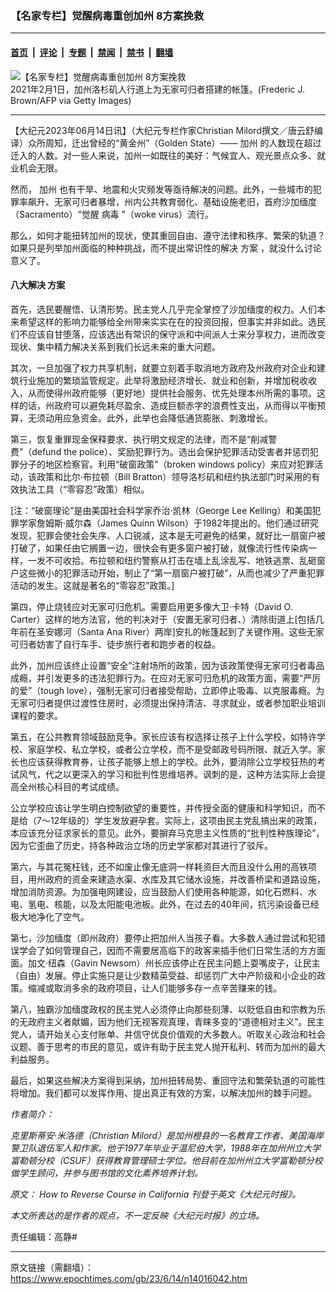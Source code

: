 ### 【名家专栏】觉醒病毒重创加州 8方案挽救

---

#### [首页](../../../..?n14016042) &nbsp;|&nbsp; [评论](../../../../../epoch-comment?n14016042) &nbsp;|&nbsp; [专题](../../../../../epoch-special?n14016042) &nbsp;|&nbsp; [禁闻](../../../../../epoch-news?n14016042) &nbsp;|&nbsp; [禁书](../../../../../books?n14016042) &nbsp;|&nbsp; [翻墙](https://github.com/gfw-breaker/nogfw/blob/master/README.md?n14016042)


<div><img alt="【名家专栏】觉醒病毒重创加州 8方案挽救" class="attachment-djy_600_400 size-djy_600_400 wp-post-image" src="https://i.epochtimes.com/assets/uploads/2023/06/id14016047-Skid-Row-1200x714-600x400.jpeg"/>
<div class="caption">
 2021年2月1日，加州洛杉矶人行道上为无家可归者搭建的帐篷。(Frederic J. Brown/AFP via Getty Images)
</div></div><hr/><div class="post_content" id="artbody" itemprop="articleBody">
 <!-- article content begin -->
 <p>
  【大纪元2023年06月14日讯】（大纪元专栏作家Christian Milord撰文／唐云舒编译）众所周知，迁出曾经的“黄金州”（Golden State）——
  <ok href="https://www.epochtimes.com/gb/tag/%E5%8A%A0%E5%B7%9E.html">
   加州
  </ok>
  的人数现在超过迁入的人数。对一些人来说，加州一如既往的美好：气候宜人、观光景点众多、就业机会无限。
 </p>
 <p>
  然而，
  <ok href="https://www.epochtimes.com/gb/tag/%E5%8A%A0%E5%B7%9E.html">
   加州
  </ok>
  也有干旱、地震和火灾频发等亟待解决的问题。此外，一些城市的犯罪率飙升、无家可归者暴增，州内公共教育弱化、基础设施老旧，首府沙加缅度（Sacramento）“觉醒
  <ok href="https://www.epochtimes.com/gb/tag/%E7%97%85%E6%AF%92.html">
   病毒
  </ok>
  ”（woke virus）流行。
 </p>
 <p>
  那么，如何才能扭转加州的现状，使其重回自由、遵守法律和秩序、繁荣的轨道？如果只是列举加州面临的种种挑战，而不提出常识性的解决
  <ok href="https://www.epochtimes.com/gb/tag/%E6%96%B9%E6%A1%88.html">
   方案
  </ok>
  ，就没什么讨论意义了。
 </p>
 <h4>
  八大解决
  <ok href="https://www.epochtimes.com/gb/tag/%E6%96%B9%E6%A1%88.html">
   方案
  </ok>
 </h4>
 <p>
  首先，选民要醒悟、认清形势。民主党人几乎完全掌控了沙加缅度的权力。人们本来希望这样的影响力能够给全州带来实实在在的投资回报，但事实并非如此。选民们不应该自甘堕落，应该选出有常识的保守派和中间派人士来分享权力，进而改变现状、集中精力解决关系到我们长远未来的重大问题。
 </p>
 <p>
  其次，一旦加强了权力共享机制，就要立刻着手取消地方政府及州政府对企业和建筑行业施加的繁琐监管规定。此举将激励经济增长、就业和创新，并增加税收收入，从而使得州政府能够（更好地）提供社会服务、优先处理本州所需的事项。这样的话，州政府可以避免耗尽盈余、造成巨额赤字的浪费性支出，从而得以平衡预算，无须动用应急资金。此外，此举也会降低通货膨胀、刺激增长。
 </p>
 <p>
  第三，恢复重罪现金保释要求、执行明文规定的法律，而不是“削减警费”（defund the police）、奖励犯罪行为。选出会保护犯罪活动受害者并惩罚犯罪分子的地区检察官。利用“破窗政策”（broken windows policy）来应对犯罪活动，该政策和比尔‧布拉顿（Bill Bratton）领导洛杉矶和纽约执法部门时采用的有效执法工具（“零容忍”政策）相似。
 </p>
 <p>
  [注：“破窗理论”是由美国社会科学家乔治‧凯林（George Lee Kelling）和美国犯罪学家詹姆斯‧威尔森（James Quinn Wilson）于1982年提出的。他们通过研究发现，犯罪会使社会失序、人口锐减，这本是无可避免的结果，就好比一扇窗户被打破了，如果任由它搁置一边，很快会有更多窗户被打破，就像流行性传染病一样，一发不可收拾。布拉顿和纽约警察从打击在墙上乱涂乱写、地铁逃票、乱砸窗户这些微小的犯罪活动开始，制止了“第一扇窗户被打破”，从而也减少了严重犯罪活动的发生。这就是著名的“零容忍”政策。]
 </p>
 <p>
  第四，停止烧钱应对无家可归危机。需要启用更多像大卫‧卡特（David O. Carter）这样的地方法官，他的判决对于（安置无家可归者、）清除街道上[包括几年前在圣安娜河（Santa Ana River）两岸]安扎的帐篷起到了关键作用。这些无家可归者妨害了自行车手、徒步旅行者和跑步者的权益。
 </p>
 <p>
  此外，加州应该终止设置“安全”注射场所的政策，因为该政策使得无家可归者毒品成瘾，并引发更多的违法犯罪行为。在应对无家可归危机的政策方面，需要“严厉的爱”（tough love），强制无家可归者接受帮助，立即停止吸毒、以克服毒瘾。为无家可归者提供过渡性住房时，必须提出保持清洁、寻求就业，或者参加职业培训课程的要求。
 </p>
 <p>
  第五，在公共教育领域鼓励竞争。家长应该有权选择让孩子上什么学校，如特许学校、家庭学校、私立学校，或者公立学校，而不是受邮政号码所限、就近入学。家长也应该获得教育券，让孩子能够上想上的学校。此外，要消除公立学校狂热的考试风气，代之以更深入的学习和批判性思维培养。讽刺的是，这种方法实际上会提高全州核心科目的考试成绩。
 </p>
 <p>
  公立学校应该让学生明白控制欲望的重要性，并传授全面的健康和科学知识，而不是给（7～12年级的）学生发放避孕套。实际上，这项由民主党乱搞出来的政策，本应该充分征求家长的意见。此外，要摒弃马克思主义性质的“批判性种族理论”，因为它歪曲了历史，持各种政治立场的历史学家都对其进行了驳斥。
 </p>
 <p>
  第六，与其花冤枉钱，还不如废止像无底洞一样耗资巨大而且没什么用的高铁项目，用州政府的资金来建造水渠、水库及其它储水设施，并改善桥梁和道路设施，增加消防资源。为加强电网建设，应当鼓励人们使用各种能源，如化石燃料、水电、氢电、核能，以及太阳能电池板。此外，在过去的40年间，抗污染设备已经极大地净化了空气。
 </p>
 <p>
  第七，沙加缅度（即州政府）要停止把加州人当孩子看。大多数人通过尝试和犯错误学会了如何管理自己，因而不需要居高临下的政客来插手他们日常生活的方方面面。加文‧纽森（Gavin Newsom）州长应该停止在民主问题上耍嘴皮子，让民主（自由）发展。停止实施只是让少数精英受益、却惩罚广大中产阶级和小企业的政策。缩减或取消多余的政府项目，让人们能够多存一点辛苦赚来的钱。
 </p>
 <p>
  第八，独霸沙加缅度政权的民主党人必须停止向那些刻薄、以贬低自由和宗教为乐的无政府主义者献媚，因为他们无视客观真理，青睐多变的“道德相对主义”。民主党人，请开始关心支付账单、并信守优良价值观的大多数人。听取关心政治和社会议题、善于思考的市民的意见，或许有助于民主党人抛开私利、转而为加州的最大利益服务。
 </p>
 <p>
  最后，如果这些解决方案得到采纳，加州扭转局势、重回守法和繁荣轨道的可能性将增加。我们都可以发挥作用、提出真正有效的方案，以解决加州的棘手问题。
 </p>
 <p>
  <em>
   作者简介：
  </em>
 </p>
 <p>
  <em>
   克里斯蒂安‧米洛德（Christian Milord）是加州橙县的一名教育工作者、美国海岸警卫队退伍军人和作家。他于1977年毕业于温尼伯大学，1988年在加州州立大学富勒顿分校（CSUF）获得教育管理硕士学位。他目前在加州州立大学富勒顿分校做学生顾问，并参与图书馆的文化素养培养计划。
  </em>
 </p>
 <p>
  <em>
   原文：
   <ok href="https://www.theepochtimes.com/how-to-reverse-course-in-california_5316190.html">
    How to Reverse Course in California
   </ok>
   刊登于英文《大纪元时报》。
  </em>
 </p>
 <p>
  <em>
   本文所表达的是作者的观点，不一定反映《大纪元时报》的立场。
  </em>
 </p>
 <p>
  责任编辑：高静#
 </p>
 <!-- article content end -->
 <div id="below_article_ad">
 </div>
</div>


---

原文链接（需翻墙）：https://www.epochtimes.com/gb/23/6/14/n14016042.htm